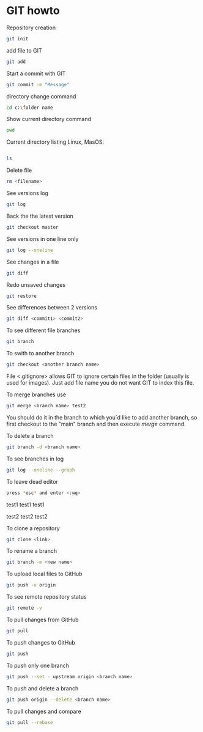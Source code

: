 # GIT howto

Repository creation
```sh
git init
````

add file to GIT
```sh
git add
````

Start a commit with GIT
```sh
git commit -m "Message"
```

directory change command
```sh
cd c:\folder name
```

Show current directory command
```sh
pwd
```

Current directory listing Linux, MasOS:
```sh

ls
````
Delete file
```sh
rm <filename>
```
See versions log
```sh
git log
````
 Back the the latest version
 ```sh
 git checkout master
 ```
 See versions in one line only
 ```sh
 git log --oneline
 ````
See changes in a file
```sh
git diff
```
Redo unsaved changes
```sh
git restore
```
See differences between 2 versions
```sh
git diff <commit1> <commit2>
```

To see different file branches 
```sh
git branch
```

To swith to another branch
```sh
git checkout <another branch name>
```

File <.gitignore> allows GIT to ignore certain files in the folder (usually is used for images). Just add file name you do not want GIT to index this file.

To merge branches use
```sh
git merge <branch name> test2
```
You should do it in the branch to which you´d like to add another branch, so first checkout to the "main" branch and then execute *merge* command. 

To delete a branch
```sh
git branch -d <branch name>
```

To see branches in log
```sh
git log --oneline --graph
```

To leave dead editor 
```sh
press *esc* and enter <:wq>
```

test1 test1 test1

test2 test2 test2

To clone a repository
```sh
git clone <link>
```
To rename a branch
```sh
git branch -m <new name>
````

To upload local files to GitHub
```sh
git push -u origin
````

To see remote repository status
```sh
git remote -v
````

To pull changes from GitHub
```sh
git pull
````

To push changes to GitHub
```sh
git push
````

To push only one branch
```sh
git push --set - upstream origin <branch name>
````

To push and delete a branch
```sh
git push origin --delete <branch name>
````

To pull changes and compare
```sh
git pull --rebase
````
